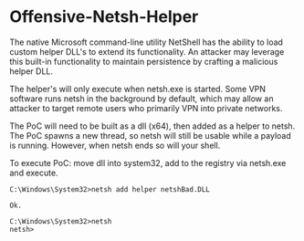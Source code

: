 # Offensive-Netsh-Helper
The native Microsoft command-line utility NetShell has the ability to load custom helper DLL's to extend its functionality. An attacker may leverage this built-in functionality to maintain persistence by crafting a malicious helper DLL. 

The helper's will only execute when netsh.exe is started. Some VPN software runs netsh in the background by default, which may allow an attacker to target remote users who primarily VPN into private networks.

The PoC will need to be built as a dll (x64), then added as a helper to netsh. The PoC spawns a new thread, so netsh will still be usable while a payload is running. However, when netsh ends so will your shell.

To execute PoC: move dll into system32, add to the registry via netsh.exe and execute.

```
C:\Windows\System32>netsh add helper netshBad.DLL

Ok.

C:\Windows\System32>netsh
netsh>
```
